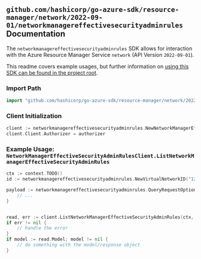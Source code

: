 
## `github.com/hashicorp/go-azure-sdk/resource-manager/network/2022-09-01/networkmanagereffectivesecurityadminrules` Documentation

The `networkmanagereffectivesecurityadminrules` SDK allows for interaction with the Azure Resource Manager Service `network` (API Version `2022-09-01`).

This readme covers example usages, but further information on [using this SDK can be found in the project root](https://github.com/hashicorp/go-azure-sdk/tree/main/docs).

### Import Path

```go
import "github.com/hashicorp/go-azure-sdk/resource-manager/network/2022-09-01/networkmanagereffectivesecurityadminrules"
```


### Client Initialization

```go
client := networkmanagereffectivesecurityadminrules.NewNetworkManagerEffectiveSecurityAdminRulesClientWithBaseURI("https://management.azure.com")
client.Client.Authorizer = authorizer
```


### Example Usage: `NetworkManagerEffectiveSecurityAdminRulesClient.ListNetworkManagerEffectiveSecurityAdminRules`

```go
ctx := context.TODO()
id := networkmanagereffectivesecurityadminrules.NewVirtualNetworkID("12345678-1234-9876-4563-123456789012", "example-resource-group", "virtualNetworkValue")

payload := networkmanagereffectivesecurityadminrules.QueryRequestOptions{
	// ...
}


read, err := client.ListNetworkManagerEffectiveSecurityAdminRules(ctx, id, payload)
if err != nil {
	// handle the error
}
if model := read.Model; model != nil {
	// do something with the model/response object
}
```
